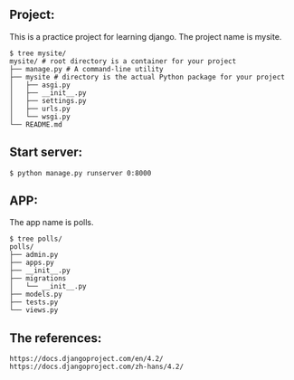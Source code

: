 ## Project:
This is a practice project for learning django.
The project name is mysite.
```shell
$ tree mysite/
mysite/ # root directory is a container for your project
├── manage.py # A command-line utility
├── mysite # directory is the actual Python package for your project
│   ├── asgi.py
│   ├── __init__.py
│   ├── settings.py
│   ├── urls.py
│   └── wsgi.py
└── README.md
```

## Start server:
```shell
$ python manage.py runserver 0:8000
```

## APP:
The app name is polls.
```shell
$ tree polls/
polls/
├── admin.py
├── apps.py
├── __init__.py
├── migrations
│   └── __init__.py
├── models.py
├── tests.py
└── views.py
```

## The references:
```text
https://docs.djangoproject.com/en/4.2/
https://docs.djangoproject.com/zh-hans/4.2/
```
